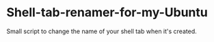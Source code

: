 # Shell-tab-renamer-for-my-Ubuntu
Small script to change the name of your shell tab when it's created.
